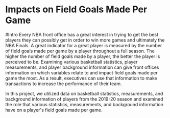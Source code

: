 # Impacts on Field Goals Made Per Game


#Intro
Every NBA front office has a great interest in trying to get the best players they can possibly get in order to win more games and ultimately the NBA Finals. A great indicator for a great player is measured by the number of field goals made per game by a player throughout a full season. The higher the number of field goals made by a player, the better the player is perceived to be. Examining various basketball statistics, player measurements, and player background information can give front offices information on which variables relate to and impact field goals made per game the most. As a result, executives can use that information to make transactions to increase the performance of their team.

In this project, we utilized data on basketball statistics, measurements, and background information of players from the 2019-20 season and examined the role that various statistics, measurements, and background information have on a player's field goals made per game. 
